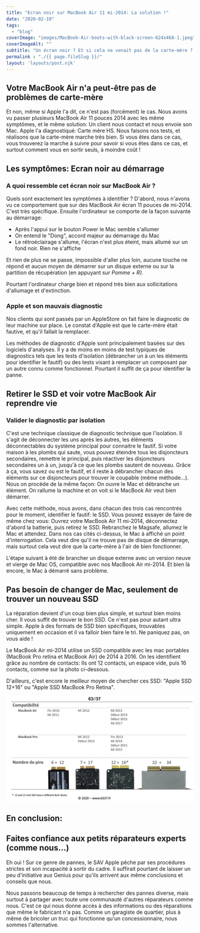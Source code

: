 ```yaml
---
title: "Ecran noir sur MacBook Air 11 mi-2014: La solution !"
date: "2020-02-19"
tags: 
  - "blog"
coverImage: "images/MacBook-Air-boots-with-black-screen-624x468-1.jpeg"
coverImageAlt: ""
subtitle: "Un écran noir ? Et si cela ne venait pas de la carte-mère ? On vous en dit plus sur ce problème rencontré maintes fois, et sur lequel même les 'genius' de l'AppleStore butte parfois... "
permalink : "./{{ page.fileSlug }}/"
layout: 'layouts/post.njk'
---
```


## Votre MacBook Air n'a peut-être pas de problèmes de carte-mère

Et non, même si Apple l'a dit, ce n'est pas (forcément) le cas. Nous avons vu passer plusieurs MacBook Air 11 pouces 2014 avec les même symptômes, et le même solution: Un client nous contact et nous envoie son Mac. Apple l'a diagnostiqué: Carte mère HS. Nous faisons nos tests, et réalisons que la carte-mère marche très bien. Si vous êtes dans ce cas, vous trouverez la marche à suivre pour savoir si vous êtes dans ce cas, et surtout comment vous en sortir seuls, à moindre coût !

## Les symptômes: Ecran noir au démarrage

### A quoi ressemble cet écran noir sur MacBook Air ?

Quels sont exactement les symptômes à identifier ? D'abord, nous n'avons vu ce comportement que sur des MacBook Air écran 11 pouces de mi-2014. C'est très spécifique. Ensuite l'ordinateur se comporte de la façon suivante au démarrage:

- Après l'appui sur le bouton Power le Mac semble s'allumer
- On entend le "Dong", accord majeur au démarrage du Mac
- Le rétroéclairage s'allume, l'écran n'est plus éteint, mais allumé sur un fond noir. Rien ne s'affiche

Et rien de plus ne se passe, impossible d'aller plus loin, aucune touche ne répond et aucun moyen de démarrer sur un disque externe ou sur la partition de récupération (en appuyant sur _Pomme + R)._

Pourtant l'ordinateur charge bien et répond très bien aux sollicitations d'allumage et d'extinction.

### Apple et son mauvais diagnostic

Nos clients qui sont passés par un AppleStore on fait faire le diagnostic de leur machine sur place. Le constat d'Apple est que le carte-mère était fautive, et qu'il fallait la remplacer.

Les méthodes de diagnostic d'Apple sont principalement basées sur des logiciels d'analyses. Il y a de moins en moins de test typiques de diagnostics tels que les tests d'isolation (débrancher un à un les éléments pour identifier le fautif) ou des tests visant à remplacer un composant par un autre connu comme fonctionnel. Pourtant il suffit de ça pour identifier la panne.

## Retirer le SSD et voir votre MacBook Air reprendre vie

### Valider le diagnostic par isolation

C'est une technique classique de diagnostic technique que l'isolation. Il s'agit de déconnecter les uns après les autres, les éléments déconnectables du système principal pour connaitre le fautif. Si votre maison à les plombs qui saute, vous pouvez éteindre tous les disjoncteurs secondaires, remettre le principal, puis réactiver les disjoncteurs secondaires un à un, jusqu'à ce que les plombs sautent de nouveau. Grâce à ça, vous savez ou est le fautif, et il reste à débrancher chacun des éléments sur ce disjoncteurs pour trouver le coupable (même méthode...). Nous on procède de la même façon: On ouvre le Mac et débranche un élément. On rallume la machine et on voit si le MacBook Air veut bien démarrer.

Avec cette méthode, nous avons, dans chacun des trois cas rencontrés pour le moment, identifier le fautif: le SSD. Vous pouvez essayer de faire de même chez vous: Ouvrez votre MacBook Air 11 mi-2014, déconnectez d'abord la batterie, puis retirez le SSD. Rebranchez le Magsafe, allumez le Mac et attendez. Dans nos cas cités ci-dessus, le Mac à affiché un point d'interrogation. Cela veut dire qu'il ne trouve pas de disque de démarrage, mais surtout cela veut dire que la carte-mère à l'air de bien fonctionner.

L'étape suivant à été de brancher un disque externe avec un version neuve et vierge de Mac OS, compatible avec nos MacBook Air mi-2014. Et bien là encore, le Mac à démarré sans problème.

## Pas besoin de changer de Mac, seulement de trouver un nouveau SSD

La réparation devient d'un coup bien plus simple, et surtout bien moins cher. Il vous suffit de trouver le bon SSD. Ce n'est pas pour autant ultra simple. Apple à des formats de SSD bien spécifiques, trouvables uniquement en occasion et il va falloir bien faire le tri. Ne paniquez pas, on vous aide !

Le MacBook Air mi-2014 utilise un SSD compatible avec les mac portables (MacBook Pro retina et MacBook Air) de 2014 à 2016. On les identifient grâce au nombre de contacts: Ils ont 12 contacts, un espace vide, puis 16 contacts, comme sur la photo ci-dessous.

D'ailleurs, c'est encore le meilleur moyen de chercher ces SSD: "Apple SSD 12+16" ou "Apple SSD MacBook Pro Retina".

![Tableau comparatif SSD MacBook Air MacBook Pro](images/SSD-connectors.jpg)

## En conclusion:

## Faites confiance aux petits réparateurs experts (comme nous...)

Eh oui ! Sur ce genre de pannes, le SAV Apple pêche par ses procédures strictes et son incapacité à sortir du cadre. Il suffirait pourtant de laisser un peu d'initiative aux Genius pour qu'ils arrivent aux même conclusions et conseils que nous.

Nous passons beaucoup de temps à rechercher des pannes diverse, mais surtout à partager avec toute une communauté d'autres réparateurs comme nous. C'est ce qui nous donne accès à des informations ou des réparations que même le fabricant n'a pas. Comme un garagiste de quartier, plus à même de bricoler un truc qui fonctionne qu'un concessionnaire, nous sommes l'alternative.
